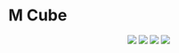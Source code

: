 # M Cube
<p align="center">
<img src=https://raw.githubusercontent.com/meescool/mCube/img/pic.png >
<img src=https://raw.githubusercontent.com/meescool/mCube/img/pic1.png >
<img src=https://raw.githubusercontent.com/meescool/mCube/img/pic2.png >
<img src=https://raw.githubusercontent.com/meescool/mCube/img/pic3.png >

</p>